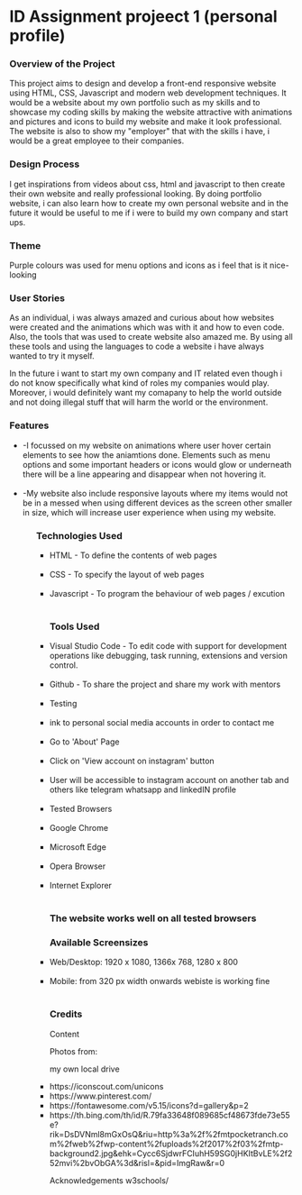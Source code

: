 # ID Assignment projeect 1 (personal profile)

<h3>Overview of the Project</h3>
<p>This project aims to design and develop a front-end responsive website using HTML, CSS, Javascript and modern web development techniques. It would be a website about my own portfolio such as my skills and to showcase my coding skills by making the website attractive with animations and pictures and icons to build my website and make it look professional. The website is also to show my "employer" that with the skills i have, i would be a great employee to their companies.<p>

<h3>Design Process</h3>
I get inspirations from videos about css, html and javascript to then create their own website and really professional looking. By doing portfolio website, i can also learn how to create my own personal website and in the future it would be useful to me if i were to build my own company and start ups.

<h3>Theme</h3>
Purple colours was used for menu options and icons as i feel that is it nice-looking

<h3>User Stories</h3>
<p>As an individual, i was always amazed and curious about how websites were created and the animations which was with it and how to even code. Also, the tools that was used to create website also amazed me. By using all these tools and using the languages to code a website i have always wanted to try it myself.</p>

In the future i want to start my own company and IT related even though i do not know specifically what kind of roles my companies would play. Moreover, i would definitely want my comapany to help the world outside and not doing illegal stuff that will harm the world or the environment.


<h3>Features</h3>
<ul>

<li> -I focussed on my website on animations where user hover certain elements to see how the aniamtions done. Elements such as menu options and some important headers or icons would glow or underneath there will be a line appearing and disappear when not hovering it. </li><br>
<li>-My website also include responsive layouts where my items would not be in a messed when using different devices as the screen other smaller in size, which will increase user experience when using my website.</li> 
<ul>



<h3>Technologies Used</h3>
<ul>
<li>HTML - To define the contents of web pages</li><br>
<li>CSS - To specify the layout of web pages</li><br>
<li>Javascript - To program the behaviour of web pages / excution </li><br>
<h3>Tools Used</h3>
<li>Visual Studio Code - To edit code with support for development operations like debugging, task running, extensions and version control.</li><br>
<li>Github - To share the project and share my work with mentors</li><br>
<li>Testing</li><br>
<li>ink to personal social media accounts in order to contact me</li><br>
<li>Go to 'About' Page</li><br>
<li>Click on 'View account on instagram' button</li><br>
<li>User will be accessible to instagram account on another tab and others like telegram whatsapp and linkedIN profile</li><br>
<li>Tested Browsers</li><br>
<li>Google Chrome</li><br>
<li>Microsoft Edge</li><br>
<li>Opera Browser</li><br>
<li>Internet Explorer</li><br>
<h3>The website works well on all tested browsers</h3>

<h3>Available Screensizes</h3>
<li>Web/Desktop: 1920 x 1080, 1366x 768, 1280 x 800</li><br>
<li>Mobile: from 320 px width onwards webiste is working fine</li> <br>
<h3>Credits</h3>
Content

Photos from:

my own local drive
<li>https://iconscout.com/unicons</li>
<li>https://www.pinterest.com/</li>
<li>https://fontawesome.com/v5.15/icons?d=gallery&p=2</li>
<li>https://th.bing.com/th/id/R.79fa33648f089685cf48673fde73e55e?rik=DsDVNml8mGxOsQ&riu=http%3a%2f%2fmtpocketranch.com%2fweb%2fwp-content%2fuploads%2f2017%2f03%2fmtp-background2.jpg&ehk=Cycc6SjdwrFCIuhH59SG0jHKItBvLE%2f252mvi%2bvObGA%3d&risl=&pid=ImgRaw&r=0</li>


Acknowledgements
w3schools/

